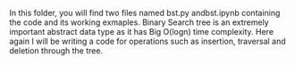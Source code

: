 In this folder, you will find two files named bst.py andbst.ipynb containing the code and its working exmaples. 
Binary Search tree is an extremely important abstract data type as it has Big O(logn) time complexity. 
Here again I will be writing a code for operations such as insertion, traversal and deletion through the tree.
